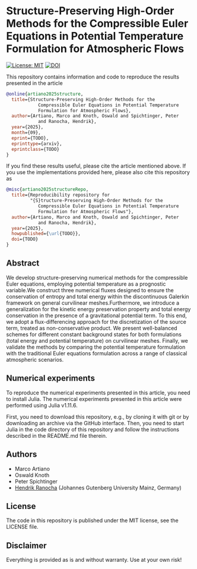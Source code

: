 # Structure-Preserving High-Order Methods for the Compressible Euler Equations in Potential Temperature Formulation for Atmospheric Flows

[![License: MIT](https://img.shields.io/badge/License-MIT-success.svg)](https://opensource.org/licenses/MIT)
[![DOI](https://zenodo.org/badge/DOI/10.5281/zenodo.15861045.svg)](https://zenodo.org/doi/TODO)

This repository contains information and code to reproduce the results presented in the article

```bibtex
@online{artiano2025structure,
  title={Structure-Preserving High-Order Methods for the
            Compressible Euler Equations in Potential Temperature 
            Formulation for Atmospheric Flows},
  author={Artiano, Marco and Knoth, Oswald and Spichtinger, Peter 
            and Ranocha, Hendrik},
  year={2025},
  month={09},
  eprint={TODO},
  eprinttype={arxiv},
  eprintclass={TODO}
}
```

If you find these results useful, please cite the article mentioned above. If you use the implementations provided here, please also cite this repository as

```bibtex
@misc{artiano2025structureRepo,
  title={Reproducibility repository for
         "{S}tructure-Preserving High-Order Methods for the
            Compressible Euler Equations in Potential Temperature 
            Formulation for Atmospheric Flows"},
  author={Artiano, Marco and Knoth, Oswald and Spichtinger, Peter 
            and Ranocha, Hendrik},
  year={2025},
  howpublished={\url{TODO}},
  doi={TODO}
}
```

## Abstract
We develop structure-preserving numerical methods for the compressible Euler equations, employing potential temperature as a prognostic variable.We construct three numerical fluxes designed to ensure the conservation of entropy and total energy within the discontinuous Galerkin framework on general curvilinear meshes.Furthermore, we introduce a generalization for the kinetic energy preservation property and total energy conservation in the presence of a gravitational potential term. To this end, we adopt a flux-differencing approach for the discretization of the source term, treated as non-conservative product. We present well-balanced schemes for different constant background states for both formulations (total energy and potential temperature) on curvilinear meshes. Finally, we validate the methods by comparing the potential temperature formulation with the traditional Euler equations formulation across a range of classical atmospheric scenarios.

## Numerical experiments
To reproduce the numerical experiments presented in this article, you need to install Julia. The numerical experiments presented in this article were performed using Julia v1.11.6.

First, you need to download this repository, e.g., by cloning it with git or by downloading an archive via the GitHub interface. Then, you need to start Julia in the code directory of this repository and follow the instructions described in the README.md file therein.

## Authors
- Marco Artiano
- Oswald Knoth
- Peter Spichtinger
- [Hendrik Ranocha](https://ranocha.de/) (Johannes Gutenberg University Mainz, Germany)

## License
The code in this repository is published under the MIT license, see the LICENSE file.

## Disclaimer
Everything is provided as is and without warranty. Use at your own risk!